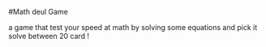 #Math deul Game

a game that test your speed at math by solving some equations and pick it solve between 20 card !
